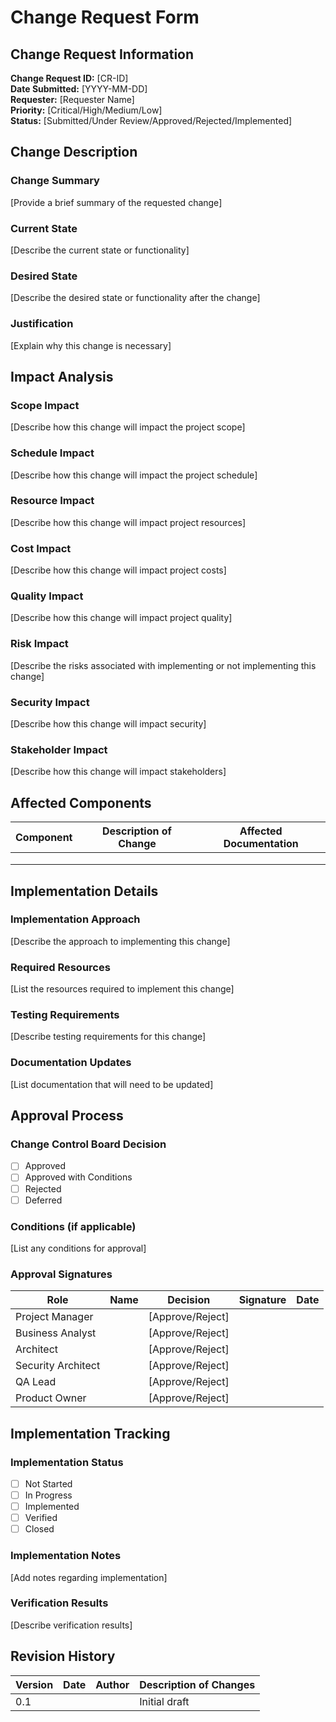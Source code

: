 # Change Request Form

## Change Request Information

**Change Request ID:** [CR-ID]  
**Date Submitted:** [YYYY-MM-DD]  
**Requester:** [Requester Name]  
**Priority:** [Critical/High/Medium/Low]  
**Status:** [Submitted/Under Review/Approved/Rejected/Implemented]

## Change Description

### Change Summary
[Provide a brief summary of the requested change]

### Current State
[Describe the current state or functionality]

### Desired State
[Describe the desired state or functionality after the change]

### Justification
[Explain why this change is necessary]

## Impact Analysis

### Scope Impact
[Describe how this change will impact the project scope]

### Schedule Impact
[Describe how this change will impact the project schedule]

### Resource Impact
[Describe how this change will impact project resources]

### Cost Impact
[Describe how this change will impact project costs]

### Quality Impact
[Describe how this change will impact project quality]

### Risk Impact
[Describe the risks associated with implementing or not implementing this change]

### Security Impact
[Describe how this change will impact security]

### Stakeholder Impact
[Describe how this change will impact stakeholders]

## Affected Components

| Component | Description of Change | Affected Documentation |
|-----------|----------------------|------------------------|
| | | |
| | | |
| | | |

## Implementation Details

### Implementation Approach
[Describe the approach to implementing this change]

### Required Resources
[List the resources required to implement this change]

### Testing Requirements
[Describe testing requirements for this change]

### Documentation Updates
[List documentation that will need to be updated]

## Approval Process

### Change Control Board Decision
- [ ] Approved
- [ ] Approved with Conditions
- [ ] Rejected
- [ ] Deferred

### Conditions (if applicable)
[List any conditions for approval]

### Approval Signatures

| Role | Name | Decision | Signature | Date |
|------|------|----------|-----------|------|
| Project Manager | | [Approve/Reject] | | |
| Business Analyst | | [Approve/Reject] | | |
| Architect | | [Approve/Reject] | | |
| Security Architect | | [Approve/Reject] | | |
| QA Lead | | [Approve/Reject] | | |
| Product Owner | | [Approve/Reject] | | |

## Implementation Tracking

### Implementation Status
- [ ] Not Started
- [ ] In Progress
- [ ] Implemented
- [ ] Verified
- [ ] Closed

### Implementation Notes
[Add notes regarding implementation]

### Verification Results
[Describe verification results]

## Revision History

| Version | Date | Author | Description of Changes |
|---------|------|--------|------------------------|
| 0.1 | | | Initial draft |
